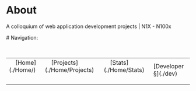 # About
A colloquium of web application development projects | N1X - N100x

# Navigation:
 <table>
 <tr>
     <td>
     [Home](./Home/)
     </td>
     <td>
     [Projects](./Home/Projects)
     </td>     
     <td>
     [Stats](./Home/Stats)
     </td> 
     <td>
     [Developer §](./dev)
     </td>
</tr> 
<tr>
 </td>  </td> 
     <td> </td> 
     <td> </td> 
     <td> </td> 
  
     <td> </td> 
     </tr>
</table>
